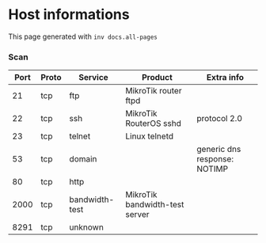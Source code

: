 # Host informations

This page generated with `inv docs.all-pages`


[comment]: (>>HOSTINFOS)


### Scan

| Port | Proto | Service | Product | Extra info |
| ------ | ------ | ------ |------ |------ |
|21|tcp|ftp|MikroTik router ftpd||
|22|tcp|ssh|MikroTik RouterOS sshd|protocol 2.0|
|23|tcp|telnet|Linux telnetd||
|53|tcp|domain||generic dns response: NOTIMP|
|80|tcp|http|||
|2000|tcp|bandwidth-test|MikroTik bandwidth-test server||
|8291|tcp|unknown|||




[comment]: (<<HOSTINFOS)
